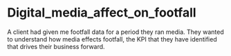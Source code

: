 # Digital_media_affect_on_footfall
 A client had given me footfall data for a period they ran media. They wanted to understand how media effects footfall, the KPI that they have identified that drives their business forward. 
